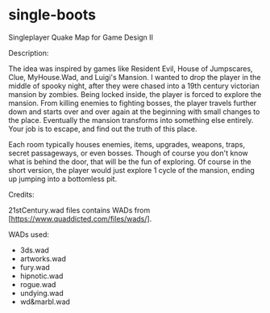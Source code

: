 # single-boots

Singleplayer Quake Map for Game Design II

Description:

The idea was inspired by games like Resident Evil, House of Jumpscares, Clue, MyHouse.Wad, and Luigi's Mansion. I wanted to drop the player in the middle of spooky night, after they were chased into a 19th century victorian mansion by zombies. Being locked inside, the player is forced to explore the mansion. From killing enemies to fighting bosses, the player travels further down and starts over and over again at the beginning with small changes to the place. Eventually the mansion transforms into something else entirely. Your job is to escape, and find out the truth of this place.

Each room typically houses enemies, items, upgrades, weapons, traps, secret passageways, or even bosses. Though of course you don't know what is behind the door, that will be the fun of exploring. Of course in the short version, the player would just explore 1 cycle of the mansion, ending up jumping into a bottomless pit.




Credits:

21stCentury.wad files contains WADs from [https://www.quaddicted.com/files/wads/].



WADs used:

- 3ds.wad
- artworks.wad
- fury.wad
- hipnotic.wad
- rogue.wad
- undying.wad
- wd&marbl.wad
